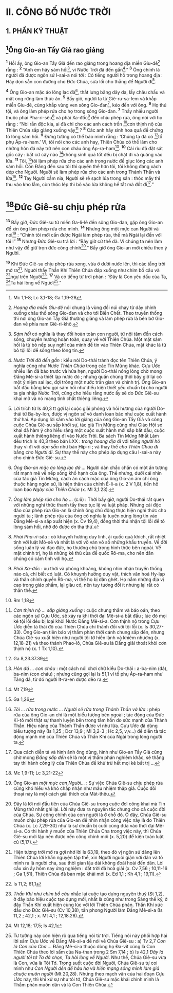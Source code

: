 # II. CÔNG BỐ NƯỚC TRỜI
## 1. PHẦN KÝ THUẬT
## [^1*]Ông Gio-an Tẩy Giả rao giảng
<sup><b>1</b></sup> Hồi ấy, ông Gio-an Tẩy Giả đến rao giảng trong hoang địa miền Giu-đê[^1] rằng : <sup><b>2</b></sup> “Anh em hãy sám hối[^2], vì Nước Trời đã đến gần[^3].” <sup><b>3</b></sup> Ông chính là người đã được ngôn sứ I-sai-a nói tới : Có tiếng người hô trong hoang địa : Hãy dọn sẵn con đường cho Đức Chúa, sửa lối cho thẳng để Người đi[^4].

<sup><b>4</b></sup> Ông Gio-an mặc áo lông lạc đà[^5], thắt lưng bằng dây da, lấy châu chấu và mật ong rừng làm thức ăn. <sup><b>5</b></sup> Bấy giờ, người ta từ Giê-ru-sa-lem và khắp miền Giu-đê, cùng khắp vùng ven sông Gio-đan[^6], kéo đến với ông. <sup><b>6</b></sup> Họ thú tội, và ông làm phép rửa cho họ trong sông Gio-đan. <sup><b>7</b></sup> Thấy nhiều người thuộc phái Pha-ri-sêu[^7] và phái Xa-đốc[^8] đến chịu phép rửa, ông nói với họ rằng : “Nòi rắn độc kia, ai đã chỉ cho các anh cách trốn [^2*]cơn thịnh nộ của Thiên Chúa sắp giáng xuống vậy[^9] ? <sup><b>8</b></sup> Các anh hãy sinh hoa quả để chứng tỏ lòng sám hối. <sup><b>9</b></sup> Đừng tưởng có thể bảo mình rằng : ‘Chúng ta đã có [^3*]tổ phụ Áp-ra-ham.’ Vì, tôi nói cho các anh hay, Thiên Chúa có thể làm cho những hòn đá này trở nên con cháu ông Áp-ra-ham[^10]. <sup><b>10</b></sup> Cái rìu đã đặt sát gốc cây : bất cứ cây nào [^4*]không sinh quả tốt đều bị chặt đi và quăng vào lửa. <sup><b>11</b></sup> Tôi, [^5*]tôi làm phép rửa cho các anh trong nước để giục lòng các anh sám hối. Còn Đấng đến sau tôi thì quyền thế hơn tôi, tôi không đáng xách dép cho Người. Người sẽ làm phép rửa cho các anh trong Thánh Thần và lửa[^11]. <sup><b>12</b></sup> Tay Người cầm nia, Người sẽ rê sạch lúa trong sân : thóc mẩy thì thu vào kho lẫm, còn thóc lép thì bỏ vào lửa không hề tắt mà đốt đi[^12].”

# [^6*]Đức Giê-su chịu phép rửa
<sup><b>13</b></sup> Bấy giờ, Đức Giê-su từ miền Ga-li-lê đến sông Gio-đan, gặp ông Gio-an để xin ông làm phép rửa cho mình. <sup><b>14</b></sup> Nhưng ông một mực can Người và nói[^13] : “Chính tôi mới cần được Ngài làm phép rửa, thế mà Ngài lại đến với tôi !” <sup><b>15</b></sup> Nhưng Đức Giê-su trả lời : “Bây giờ cứ thế đã. Vì chúng ta nên làm như vậy để giữ trọn đức công chính[^14].” Bấy giờ ông Gio-an mới chiều theo ý Người.

<sup><b>16</b></sup> Khi Đức Giê-su chịu phép rửa xong, vừa ở dưới nước lên, thì các tầng trời mở ra[^15]. Người thấy Thần Khí Thiên Chúa đáp xuống như chim bồ câu và [^7*]ngự trên Người[^16]. <sup><b>17</b></sup> Và có tiếng từ trời phán : “Đây là Con yêu dấu của Ta, [^8*]Ta hài lòng về Người[^17].”

[^1]: <i>Hoang địa miền Giu-đê</i> nói chung là vùng đồi núi chạy từ dãy chính xuống châu thổ sông Gio-đan và cho tới Biển Chết. Theo truyền thống thì nơi ông Gio-an Tẩy Giả thường giảng và làm phép rửa là bên bờ Gio-đan về phía nam Giê-ri-khô.
[^2]: <i>Sám hối</i> có nghĩa là thay đổi hoàn toàn con người, từ nội tâm đến cách sống, chuyển hướng hoàn toàn, quay về với Thiên Chúa. Một mặt sám hối là từ bỏ nếp suy nghĩ của mình để tin vào Thiên Chúa, mặt khác là từ bỏ tội lỗi để sống theo lòng tin.
[^3]: <i>Nước Trời đã đến gần</i> : kiểu nói Do-thái tránh đọc tên Thiên Chúa, ý nghĩa cũng như <i>Nước Thiên Chúa</i> trong các Tin Mừng khác. Cựu Ước nhiều lần đã báo trước và hứa hẹn, người Do-thái nóng lòng chờ mong Đấng Mê-si-a thiết lập nước đó ; nhưng quần chúng thời bấy giờ lại có một ý niệm sai lạc, đợi trông một nước trần gian và chính trị. Ông Gio-an bắt đầu bằng kêu gọi sám hối như điều kiện thiết yếu chuẩn bị cho người ta gia nhập Nước Trời, cũng cho hiểu rằng nước ấy sẽ do Đức Giê-su khai mở và nó mang tính chất thiêng liêng.
[^4]: Lời trích từ Is 40,3 tt gợi lại cuộc giải phóng và hồi hương của người Do-thái từ Ba-by-lon, được vị ngôn sứ vô danh loan báo như cuộc xuất hành thứ hai. Áp dụng lời sấm vào lời giảng của ông Gio-an Tẩy Giả và công cuộc Chúa Giê-su sắp khởi sự, tác giả Tin Mừng cũng như Giáo Hội sơ khai đã hàm ý cho hiểu rằng một cuộc xuất hành mới sắp bắt đầu, cuộc xuất hành thiêng liêng đi vào Nước Trời. Ba sách Tin Mừng Nhất Lãm đều trích Is 40,3 theo bản LXX : <i>trong hoang địa</i> đi với <i>tiếng người hô</i> thay vì đi với <i>dọn sẵn</i> như bản Híp-ri ; và thay thế <i>cho Thiên Chúa đi</i> bằng <i>cho Người đi</i>. Sự thay thế này cho phép áp dụng câu I-sai-a này cho chính Đức Giê-su.
[^5]: <i>Ông Gio-an mặc áo lông lạc đà ...</i> Người dân chắc chắn có một ấn tượng rất mạnh mẽ về nếp sống khổ hạnh của ông. Thế nhưng, dưới cái nhìn của tác giả Tin Mừng, cách ăn cách mặc của ông Gio-an ám chỉ ông thuộc hàng ngôn sứ, là hiện thân của chính Ê-li-a (x. 2 V 1,8), tiền hô loan báo <i>Ngày của Thiên Chúa</i> (x. Ml 3,1.23).
[^6]: <i>Ông làm phép rửa cho họ ...</i> (c.6) : Thời bấy giờ, người Do-thái rất quen với những nghi thức thanh tẩy theo tục lệ và luật pháp. Nhưng cái độc đáo của phép rửa Gio-an là chính ông chủ động thực hiện nghi thức cho người ta ; lãnh phép rửa của ông có nghĩa là tuyên xưng lòng tin vào Đấng Mê-si-a sắp xuất hiện (x. Cv 19,4), đồng thời thú nhận tội lỗi để tỏ lòng sám hối, nhờ đó được ơn tha thứ.
[^7]: <i>Phái Pha-ri-sêu</i> : có khuynh hướng duy linh, ái quốc quá khích, rất nhiệt tình với luật Mô-sê và nhất là với vô vàn vô số những khẩu truyền. Về đời sống luân lý và đạo đức, họ thường chú trọng hình thức bên ngoài. Về mặt chính trị, họ là những kẻ thù của đế quốc Rô-ma, cho nên dân chúng có cảm tình với họ.
[^8]: <i>Phái Xa-đốc</i> : xu thời và phóng khoáng, không nhìn nhận truyền thống nào cả, chỉ biết có luật. Có khuynh hướng duy vật, thích văn hoá Hy-lạp và thân chính quyền Rô-ma, vì thế họ bị dân ghét. Họ nắm những địa vị cao trong giáo phẩm, lại giàu có, nên tuy tương đối ít nhưng lại rất có thần thế.
[^9]: <i>Cơn thịnh nộ ... sắp giáng xuống</i> : cuộc chung thẩm và báo oán, theo các ngôn sứ Cựu Ước, sẽ xảy ra khi thời đại Mê-si-a bắt đầu ; lúc đó mọi kẻ tội lỗi đều bị loại khỏi Nước Đấng Mê-si-a. Cơn thịnh nộ trong Cựu Ước diễn tả thái độ của Thiên Chúa chí thánh đối với tội lỗi (x. Is 30,27-33). Ông Gio-an tiên báo vị thẩm phán thời cánh chung sắp đến, nhưng Chúa Giê-su xuất hiện như người tôi tớ hiền lành và khiêm nhường (x. 12,18-21) và theo thánh Phao-lô, Chúa Giê-su là Đấng giải thoát khỏi cơn thịnh nộ (x. 1 Tx 1,10).
[^10]: <i>Hòn đá ... con cháu</i> : một cách nói chơi chữ kiểu Do-thái : a-ba-nim (đá), ba-nim (con cháu) ; nhưng cũng gợi lại Is 51,1 ví tổ phụ Áp-ra-ham như Tảng đá, từ đó người Ít-ra-en được đẽo ra.
[^11]: <i>Tôi ... rửa trong nước ... Người sẽ rửa trong Thánh Thần và lửa</i> : phép rửa của ông Gio-an chỉ là một biểu tượng bên ngoài ; tác động của Đức Ki-tô mới thật sự thanh luyện bên trong tâm hồn do sức mạnh của Thánh Thần. Hiệu năng của Thánh Thần được ví như lửa. Cựu Ước đã dùng biểu tượng này (Is 1,25 ; Dcr 13,9 ; Ml 3,2-3 ; Hc 2,5, v,v...) để diễn tả tác động mạnh mẽ của Thiên Chúa và Thần Khí của Ngài trong lòng người ta.
[^12]: Qua cách diễn tả và hình ảnh ông dùng, hình như Gio-an Tẩy Giả cũng chờ mong <i>Đấng sắp đến</i> sẽ là một vị thẩm phán nghiêm khắc, sẽ thẳng tay thi hành công lý của Thiên Chúa để khử trừ hết mọi kẻ bất trị ...
[^13]: Ông Gio-an <i>một mực can Người...</i> : Sự việc Chúa Giê-su chịu phép rửa cũng khó hiểu và khó chấp nhận như mầu nhiệm thập giá. Cuộc đối thoại này là một cách giải thích của Mát-thêu.
[^14]: Đây là lời nói đầu tiên của Chúa Giê-su trong cuộc đời công khai mà Tin Mừng thứ nhất ghi lại. Lời này đưa ra nguyên tắc chung cho cả cuộc đời của Chúa. Sự công chính của con người là ở chỗ đó. Ở đây, Chúa Giê-su muốn chịu phép rửa của Gio-an để nhìn nhận công việc này là do Thiên Chúa (x. Lc 7,29-30) như là sự chuẩn bị cuối cùng đưa vào thời đại Mê-si-a. Có thi hành ý muốn của Thiên Chúa Cha trong việc này, thì Chúa Giê-su mới lập nên được nền công chính mới (x. 5,20) để kiện toàn luật cũ (5,17).
[^15]: Hiện tượng trời mở ra gợi nhớ lời Is 63,19, theo đó vị ngôn sứ dâng lên Thiên Chúa lời khẩn nguyện tập thể, xin Người nguôi giận với dân và tỏ mình ra là người cha, sau thời gian lâu dài không đoái hoài đến dân. Lời cầu xin ấy hôm nay ứng nghiệm : đất trời đã hoà giải (x. Cv 7,56 ; 10,11-16 ; Ga 1,51), Thiên Chúa đã ban mặc khải mới (x. Ed 1,1 ; Kh 4,1 ; 19,11).
[^16]: <i>Thần Khí như chim bồ câu</i> nhắc lại cuộc tạo dựng nguyên thuỷ (St 1,2), ở đây báo hiệu cuộc tạo dựng mới, nhất là cũng như trong Sáng thế ký, ở đây Thần Khí xuất hiện cùng lúc với lời Thiên Chúa phán. Thần Khí xức dầu cho Đức Giê-su (Cv 10,38), tấn phong Người làm Đấng Mê-si-a (Is 11,2 ; 42,1 ; x. Mt 4,1 ; 12,18.28).
[^17]: Tư tưởng này còn hiện rõ qua tiếng nói từ trời. Tiếng nói này phối hợp hai lời sấm Cựu Ước về Đấng Mê-si-a để nói về Chúa Giê-su : a) Tv 2,7 <i>Con là Con của Cha ...</i> Đấng Mê-si-a thuộc dòng họ Đa-vít cũng là Con Thiên Chúa theo lời sấm của Na-than trong 2 Sm 7,14 ; b) Is 42,1 <i>Đây là người tôi tớ Ta đã chọn, Ta hài lòng về Người</i>. Như thế, Chúa Giê-su vừa là Con, vừa là Tôi Tớ. Trong suốt cuộc đời Người, Chúa Giê-su tự coi mình như <i>Con Người đến để hầu hạ và hiến mạng sống mình làm giá chuộc muôn người</i> (Mt 20,28). Nhưng theo mạch văn của hai đoạn Cựu Ước này, thì khi xử sự như tôi tớ, Chúa Giê-su mặc khải chính mình là Thẩm phán muôn dân và là Con Thiên Chúa.
[^1*]: Mc 1,1-8; Lc 3,1-18; Ga 1,19-28
[^2*]: Rm 1,18
[^3*]: Ga 8,23.37.39
[^4*]: Mt 7,19
[^5*]: Ga 1,26
[^6*]: Mc 1,9-11; Lc 3,21-22
[^7*]: Is 11,2; 61,1
[^8*]: Mt 12,18; 17,5; Is 42,1
